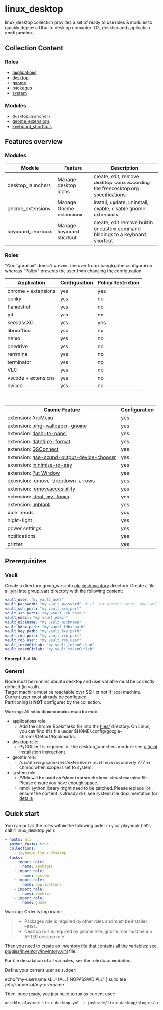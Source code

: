 # linux_desktop

linux_desktop collection provides a set of ready to use roles & modules to quickly deploy a Ubuntu desktop computer: OS, desktop and application configuration.

## Collection Content

### Roles

* [applications](https://github.com/JayBeeDe/ansible_collections/blob/main/jaybeede/linux_desktop/roles/applications/README.md)
* [desktop](https://github.com/JayBeeDe/ansible_collections/blob/main/jaybeede/linux_desktop/roles/desktop/README.md)
* [gnome](https://github.com/JayBeeDe/ansible_collections/blob/main/jaybeede/linux_desktop/roles/gnome/README.md)
* [packages](https://github.com/JayBeeDe/ansible_collections/blob/main/jaybeede/linux_desktop/roles/packages/README.md)
* [system](https://github.com/JayBeeDe/ansible_collections/blob/main/jaybeede/linux_desktop/roles/system/README.md)

### Modules

* [desktop_launchers](https://github.com/JayBeeDe/ansible_collections/blob/main/jaybeede/linux_desktop/plugins/modules/desktop_launchers.py)
* [gnome_extensions](https://github.com/JayBeeDe/ansible_collections/blob/main/jaybeede/linux_desktop/plugins/modules/gnome_extensions.py)
* [keyboard_shortcuts](https://github.com/JayBeeDe/ansible_collections/blob/main/jaybeede/linux_desktop/plugins/modules/keyboard_shortcuts.py)

## Features overview

### Modules

Module | Feature | Description
------ | ------- | -----------
desktop_launchers | Manage desktop icons | create, edit, remove desktop icons according the freedesktop.org specifications
gnome_extensions | Manage Gnome extensions | install, update, uninstall, enable, disable gnome extensions
keyboard_shortcuts | Manage keyboard shortcut | create, edit remove builtin or custom command bindings to a keyboard shortcut

### Roles

"Configuration" doesn't prevent the user from changing the configuration whereas "Policy" prevents the user from changing the configuration

Application | Configuration | Policy Restriction
----------- | ------------- | ------------------
chrome + extensions | yes | yes
conky | yes | no
flameshot | yes | no
git | yes | no
keepassXC | yes | yes
libreoffice | yes | no
nemo | yes | no
onedrive | yes | no
remmina | yes | no
terminator | yes | no
VLC | yes | no
vscode + extensions | yes | no
evince | yes | no

<br />

Gnome Feature | Configuration
------------- | -------------
extension: [ArcMenu](https://gitlab.com/arcmenu/ArcMenu) | yes
extension: [bing-wallpaper-gnome](https://github.com/neffo/bing-wallpaper-gnome-extension) | yes
extension: [dash-to-panel](https://github.com/home-sweet-gnome/dash-to-panel) | yes
extension: [datetime-format](https://extensions.gnome.org/extension/1173/datetime-format/) | yes
extension: [GSConnect](https://github.com/GSConnect/gnome-shell-extension-gsconnect) | yes
extension: [gse-sound-output-device-chooser](https://github.com/kgshank/gse-sound-output-device-chooser) | yes
extension: [minimize-to-tray](https://github.com/oae/gnome-shell-minimize-to-tray) | yes
extension: [Put Window](https://github.com/negesti/gnome-shell-extensions-negesti) | yes
extension: [remove-dropdown-arrows](https://github.com/mpdeimos/gnome-shell-remove-dropdown-arrows) | yes
extension: [removeaccesibility](https://extensions.gnome.org/extension/112/remove-accesibility/) | yes
extension: [steal-my-focus](https://extensions.gnome.org/extension/234/steal-my-focus/) | yes
extension: [unblank](https://extensions.gnome.org/extension/1414/unblank/) | yes
dark-mode | yes
night-light | yes
power settings | yes
notifications | yes
printer | yes

## Prerequisites

### Vault

Create a directory group_vars into [plugins/inventory](https://github.com/JayBeeDe/ansible_collections/tree/main/jaybeede/linux_desktop/plugins/inventory) directory.
Create a file all.yml into group_vars directory with the following content:

```yaml
vault_user: "my vault_user"
vault_password: "my vault_password"  # if user doesn't exist, user will be created with specified password. Otherwise, password will not be updated
vault_ssh_port: "my vault_ssh_port"
vault_ssh_host1: "my vault_ssh_host1"
vault_email: "my vault_email"
vault_nickname: "my vault_nickname"
vault_kdbx_path: "my vault_kdbx_path"
vault_key_path: "my vault_key_path"
vault_rdp_port: "my vault_rdp_port"
vault_rdp_user: "my vault_rdp_user"
vault_tokenGithub: "my vault_tokenGithub"
vault_tokenGitlab: "my vault_tokenGitlab"
```

**Encrypt** that file.

### General

Node must be running ubuntu desktop and user variable must be correctly defined (in vault).<br />
Target machine must be reachable over SSH or not if local machine.<br />
Current user must already be configured<br />
Partitioning is **NOT** configured by the collection.<br />

Warning: All roles dependencies must be met:<br />
* applications role:<br />
  - Add the chrome Bookmarks file into the [files/](https://github.com/JayBeeDe/ansible_collections/tree/main/jaybeede/linux_desktop/roles/applications/files) directory. On Linux, you can find this file under $HOME/.config/google-chrome/Default/Bookmarks.<br />
* desktop role:<br />
  - PyGObject is required for the desktop_launchers module: see [official installation instructions](https://pygobject.readthedocs.io/en/latest/getting_started.html).<br />
* gnome role:<br />
  - /usr/share/gnome-shell/extensions/ must have recursively 777 as chmod when scope is set to system.<br />
* system role:<br />
  - /VMs will be used as folder to store the local virtual machine file. Please ensure you have enough space.<br />
  - nmcli python library might need to be patched. Please replace (or ensure the content is already ok): see [system role documentation for details](https://github.com/JayBeeDe/ansible_collections/blob/main/jaybeede/linux_desktop/roles/system/README.md)<br />

## Quick start

You can put all the roles within the following order in your playbook (let's call it linux_desktop.yml):

```yaml
- hosts: all
  gather_facts: true
  collections:
    - jaybeede.linux_desktop
  tasks:
    - import_role:
        name: packages
    - import_role:
        name: system
    - import_role:
        name: applications
    - import_role:
        name: desktop
    - import_role:
        name: gnome
```

Warning: Order is important:
> * Packages role is required by other roles and must be installed FIRST.
> * Desktop role is required by gnome role: gnome role must be run AFTER desktop role

Then you need to create an inventory file that contains all the variables: see [plugins/inventory/inventory.yml](https://github.com/JayBeeDe/ansible_collections/blob/main/jaybeede/linux_desktop/plugins/inventory/inventory.yml) file.

For the description of all variables, see the role documentation.

Define your current user as sudoer:

echo "my-username  ALL=(ALL) NOPASSWD:ALL" | sudo tee /etc/sudoers.d/my-username

Then, once ready, you just need to run as current user:

```bash
ansible-playbook linux_desktop.yml -i jaybeede/linux_desktop/plugins/inventory/inventory.yml --ask-vault-pass
```